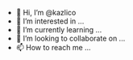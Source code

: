 - 👋 Hi, I’m @kazlico
- 👀 I’m interested in ...
- 🌱 I’m currently learning ...
- 💞️ I’m looking to collaborate on ...
- 📫 How to reach me ...

<!---
kazlico/kazlico is a ✨ special ✨ repository because its `README.md` (this file) appears on your GitHub profile.
You can click the Preview link to take a look at your changes.
--->
